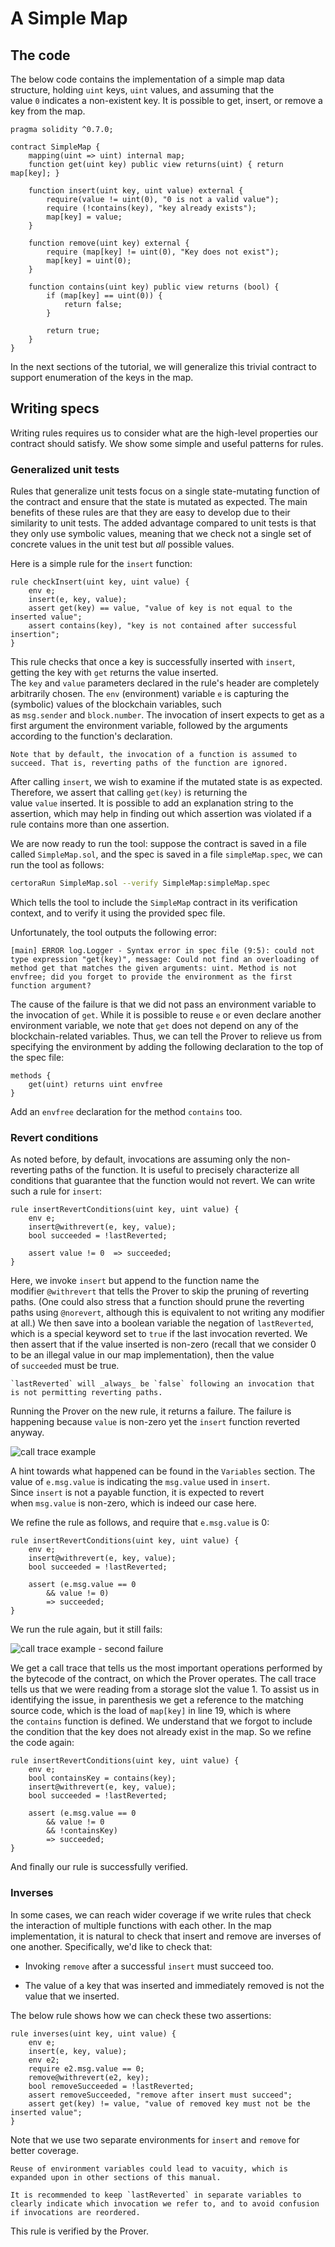 A Simple Map
============

## The code

The below code contains the implementation of a simple map data structure, holding `uint` keys, `uint` values, and assuming that the value `0` indicates a non-existent key. It is possible to get, insert, or remove a key from the map.

```solidity
pragma solidity ^0.7.0;

contract SimpleMap {
    mapping(uint => uint) internal map;
    function get(uint key) public view returns(uint) { return map[key]; }

    function insert(uint key, uint value) external {
        require(value != uint(0), "0 is not a valid value");
        require (!contains(key), "key already exists");
        map[key] = value;
    }

    function remove(uint key) external {
        require (map[key] != uint(0), "Key does not exist");
        map[key] = uint(0);
    }

    function contains(uint key) public view returns (bool) {
        if (map[key] == uint(0)) {
            return false;
        }

        return true;
    }
}
```

In the next sections of the tutorial, we will generalize this trivial contract to support enumeration of the keys in the map.

## Writing specs

Writing rules requires us to consider what are the high-level properties our contract should satisfy. We show some simple and useful patterns for rules.

### Generalized unit tests

Rules that generalize unit tests focus on a single state-mutating function of the contract and ensure that the state is mutated as expected. The main benefits of these rules are that they are easy to develop due to their similarity to unit tests. The added advantage compared to unit tests is that they only use symbolic values, meaning that we check not a single set of concrete values in the unit test but _all_ possible values.

Here is a simple rule for the `insert` function:

```cvl
rule checkInsert(uint key, uint value) {
    env e;
    insert(e, key, value);
    assert get(key) == value, "value of key is not equal to the inserted value";
    assert contains(key), "key is not contained after successful insertion";
}
```

This rule checks that once a key is successfully inserted with `insert`, getting the key with `get` returns the value inserted. The `key` and `value` parameters declared in the rule's header are completely arbitrarily chosen. The `env` (environment) variable `e` is capturing the (symbolic) values of the blockchain variables, such as `msg.sender` and `block.number`. The invocation of insert expects to get as a first argument the environment variable, followed by the arguments according to the function's declaration.

```{note}
Note that by default, the invocation of a function is assumed to succeed. That is, reverting paths of the function are ignored.
```

After calling `insert`, we wish to examine if the mutated state is as expected. Therefore, we assert that calling `get(key)` is returning the value `value` inserted. It is possible to add an explanation string to the assertion, which may help in finding out which assertion was violated if a rule contains more than one assertion.

We are now ready to run the tool: suppose the contract is saved in a file called `SimpleMap.sol`, and the spec is saved in a file `simpleMap.spec`, we can run the tool as follows:

```bash
certoraRun SimpleMap.sol --verify SimpleMap:simpleMap.spec
```

Which tells the tool to include the `SimpleMap` contract in its verification context, and to verify it using the provided spec file.

Unfortunately, the tool outputs the following error:

```
[main] ERROR log.Logger - Syntax error in spec file (9:5): could not type expression "get(key)", message: Could not find an overloading of method get that matches the given arguments: uint. Method is not envfree; did you forget to provide the environment as the first function argument?
```

The cause of the failure is that we did not pass an environment variable to the invocation of `get`. While it is possible to reuse `e` or even declare another environment variable, we note that `get` does not depend on any of the blockchain-related variables. Thus, we can tell the Prover to relieve us from specifying the environment by adding the following declaration to the top of the spec file:

```cvl
methods {
    get(uint) returns uint envfree
}
```

Add an `envfree` declaration for the method `contains` too.

### Revert conditions

As noted before, by default, invocations are assuming only the non-reverting paths of the function. It is useful to precisely characterize all conditions that guarantee that the function would not revert. We can write such a rule for `insert`:

```cvl
rule insertRevertConditions(uint key, uint value) {
    env e;
    insert@withrevert(e, key, value);
    bool succeeded = !lastReverted;

    assert value != 0  => succeeded;
}
```

Here, we invoke `insert` but append to the function name the modifier `@withrevert` that tells the Prover to skip the pruning of reverting paths. (One could also stress that a function should prune the reverting paths using `@norevert`, although this is equivalent to not writing any modifier at all.) We then save into a boolean variable the negation of `lastReverted`, which is a special keyword set to `true` if the last invocation reverted. We then assert that if the value inserted is non-zero (recall that we consider 0 to be an illegal value in our map implementation), then the value of `succeeded` must be true.

```{note}
`lastReverted` will _always_ be `false` following an invocation that is not permitting reverting paths.
```

Running the Prover on the new rule, it returns a failure. The failure is happening because `value` is non-zero yet the `insert` function reverted anyway.

![call trace example](insert_revert.png)

A hint towards what happened can be found in the `Variables` section. The value of `e.msg.value` is indicating the `msg.value` used in `insert`. Since `insert` is not a payable function, it is expected to revert when `msg.value` is non-zero, which is indeed our case here.

We refine the rule as follows, and require that `e.msg.value` is 0:

```cvl
rule insertRevertConditions(uint key, uint value) {
    env e;
    insert@withrevert(e, key, value);
    bool succeeded = !lastReverted;

    assert (e.msg.value == 0 
        && value != 0)
        => succeeded;
}
```

We run the rule again, but it still fails:

![call trace example - second failure](iter_fail_2.png)

We get a call trace that tells us the most important operations performed by the bytecode of the contract, on which the Prover operates. The call trace tells us that we were reading from a storage slot the value 1. To assist us in identifying the issue, in parenthesis we get a reference to the matching source code, which is the load of `map[key]` in line 19, which is where the `contains` function is defined. We understand that we forgot to include the condition that the key does not already exist in the map. So we refine the code again:

```cvl
rule insertRevertConditions(uint key, uint value) {
    env e;
    bool containsKey = contains(key);
    insert@withrevert(e, key, value);
    bool succeeded = !lastReverted;

    assert (e.msg.value == 0 
        && value != 0
        && !containsKey)
        => succeeded;
}
```

And finally our rule is successfully verified.

### Inverses

In some cases, we can reach wider coverage if we write rules that check the interaction of multiple functions with each other. In the map implementation, it is natural to check that insert and remove are inverses of one another. Specifically, we'd like to check that:

*   Invoking `remove` after a successful `insert` must succeed too.
    
*   The value of a key that was inserted and immediately removed is not the value that we inserted.
    

The below rule shows how we can check these two assertions:

```cvl
rule inverses(uint key, uint value) {
    env e;
    insert(e, key, value);
    env e2;
    require e2.msg.value == 0;
    remove@withrevert(e2, key);
    bool removeSucceeded = !lastReverted;
    assert removeSucceeded, "remove after insert must succeed";
    assert get(key) != value, "value of removed key must not be the inserted value";
}
```

Note that we use two separate environments for `insert` and `remove` for better coverage.

```{note}
Reuse of environment variables could lead to vacuity, which is expanded upon in other sections of this manual.
```

```{note}
It is recommended to keep `lastReverted` in separate variables to clearly indicate which invocation we refer to, and to avoid confusion if invocations are reordered.
```

This rule is verified by the Prover.
